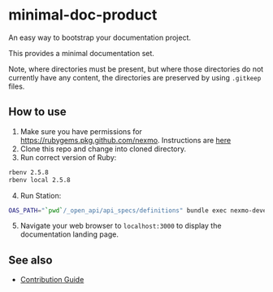# minimal-doc-product

An easy way to bootstrap your documentation project.

This provides a minimal documentation set.

Note, where directories must be present, but where those directories do not currently have any content, the directories are preserved by using `.gitkeep` files.

## How to use

1. Make sure you have permissions for https://rubygems.pkg.github.com/nexmo. Instructions are [here](https://docs.github.com/en/packages/using-github-packages-with-your-projects-ecosystem/configuring-rubygems-for-use-with-github-packages)
2. Clone this repo and change into cloned directory.
3. Run correct version of Ruby:

``` sh
rbenv 2.5.8
rbenv local 2.5.8
```

4. Run Station:

``` sh
OAS_PATH="`pwd`/_open_api/api_specs/definitions" bundle exec nexmo-developer --docs=`pwd`
```

5. Navigate your web browser to `localhost:3000` to display the documentation landing page.

## See also

* [Contribution Guide](https://developer.nexmo.com/contribute/overview)
